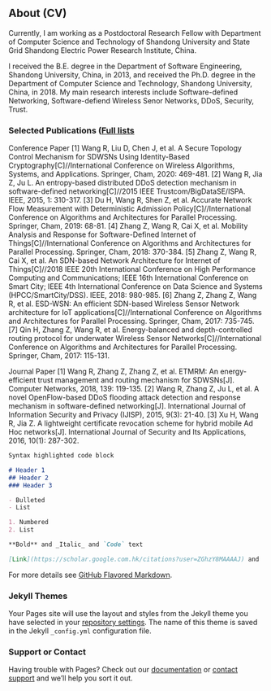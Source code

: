 ## About (CV)
Currently, I am working as a Postdoctoral Research Fellow with Department of Computer Science and Technology of Shandong University and State Grid Shandong Electric Power Research Institute, China.

I received the B.E. degree in the Department of Software Engineering, Shandong University, China, in 2013, and received the Ph.D. degree in the Department of Computer Science and Technology, Shandong University, China, in 2018.  My main research interests include Software-defined Networking, Software-defiend Wireless Senor Networks, DDoS, Security, Trust.


### Selected Publications ([Full lists](https://scholar.google.com.hk/citations?user=ZGhzY8MAAAAJ) 

Conference Paper
[1]	Wang R, Liu D, Chen J, et al. A Secure Topology Control Mechanism for SDWSNs Using Identity-Based Cryptography[C]//International Conference on Wireless Algorithms, Systems, and Applications. Springer, Cham, 2020: 469-481.
[2]	Wang R, Jia Z, Ju L. An entropy-based distributed DDoS detection mechanism in software-defined networking[C]//2015 IEEE Trustcom/BigDataSE/ISPA. IEEE, 2015, 1: 310-317.
[3]	Du H, Wang R, Shen Z, et al. Accurate Network Flow Measurement with Deterministic Admission Policy[C]//International Conference on Algorithms and Architectures for Parallel Processing. Springer, Cham, 2019: 68-81.
[4]	Zhang Z, Wang R, Cai X, et al. Mobility Analysis and Response for Software-Defined Internet of Things[C]//International Conference on Algorithms and Architectures for Parallel Processing. Springer, Cham, 2018: 370-384.
[5]	Zhang Z, Wang R, Cai X, et al. An SDN-based Network Architecture for Internet of Things[C]//2018 IEEE 20th International Conference on High Performance Computing and Communications; IEEE 16th International Conference on Smart City; IEEE 4th International Conference on Data Science and Systems (HPCC/SmartCity/DSS). IEEE, 2018: 980-985.
[6]	Zhang Z, Zhang Z, Wang R, et al. ESD-WSN: An efficient SDN-based Wireless Sensor Network architecture for IoT applications[C]//International Conference on Algorithms and Architectures for Parallel Processing. Springer, Cham, 2017: 735-745.
[7]	Qin H, Zhang Z, Wang R, et al. Energy-balanced and depth-controlled routing protocol for underwater Wireless Sensor Networks[C]//International Conference on Algorithms and Architectures for Parallel Processing. Springer, Cham, 2017: 115-131.

Journal Paper
[1]	Wang R, Zhang Z, Zhang Z, et al. ETMRM: An energy-efficient trust management and routing mechanism for SDWSNs[J]. Computer Networks, 2018, 139: 119-135.
[2]	Wang R, Zhang Z, Ju L, et al. A novel OpenFlow-based DDoS flooding attack detection and response mechanism in software-defined networking[J]. International Journal of Information Security and Privacy (IJISP), 2015, 9(3): 21-40.
[3]	Xu H, Wang R, Jia Z. A lightweight certificate revocation scheme for hybrid mobile Ad Hoc networks[J]. International Journal of Security and Its Applications, 2016, 10(1): 287-302.


```markdown
Syntax highlighted code block

# Header 1
## Header 2
### Header 3

- Bulleted
- List

1. Numbered
2. List

**Bold** and _Italic_ and `Code` text

[Link](https://scholar.google.com.hk/citations?user=ZGhzY8MAAAAJ) and ![Image](src)
```

For more details see [GitHub Flavored Markdown](https://guides.github.com/features/mastering-markdown/).

### Jekyll Themes

Your Pages site will use the layout and styles from the Jekyll theme you have selected in your [repository settings](https://github.com/codetime2015/ruiwang.github.io/settings). The name of this theme is saved in the Jekyll `_config.yml` configuration file.

### Support or Contact

Having trouble with Pages? Check out our [documentation](https://docs.github.com/categories/github-pages-basics/) or [contact support](https://support.github.com/contact) and we’ll help you sort it out.
